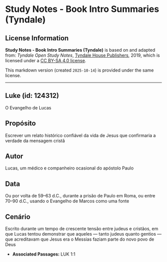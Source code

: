 # Study Notes - Book Intro Summaries (Tyndale)

## License Information

**Study Notes - Book Intro Summaries (Tyndale)** is based on and adapted from: _Tyndale Open Study Notes_, [Tyndale House Publishers](https://tyndaleopenresources.com/), 2019, which is licensed under a [CC BY-SA 4.0 license](https://creativecommons.org/licenses/by-sa/4.0/legalcode.en).

This markdown version (created `2025-10-14`) is provided under the same license.



--------------------------------

## Luke (id: 124312)

O Evangelho de Lucas

Propósito
---------

Escrever um relato histórico confiável da vida de Jesus que confirmaria a verdade da mensagem cristã

Autor
-----

Lucas, um médico e companheiro ocasional do apóstolo Paulo

Data
----

Ou por volta de 59–63 d.C., durante a prisão de Paulo em Roma, ou entre 70–90 d.C., usando o Evangelho de Marcos como uma fonte

Cenário
-------

Escrito durante um tempo de crescente tensão entre judeus e cristãos, em que Lucas tentou demonstrar que aqueles — tanto judeus quanto gentios — que acreditavam que Jesus era o Messias faziam parte do novo povo de Deus

* **Associated Passages:** LUK 1:1

